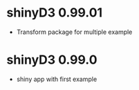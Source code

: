 # shinyD3 0.99.01

* Transform package for multiple example

# shinyD3 0.99.0 

* shiny app with first example
